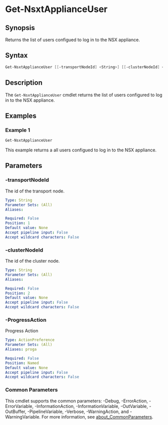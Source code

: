 # Get-NsxtApplianceUser

## Synopsis

Returns the list of users configued to log in to the NSX appliance.

## Syntax

```powershell
Get-NsxtApplianceUser [[-transportNodeId] <String>] [[-clusterNodeId] <String>] [-ProgressAction <ActionPreference>] [<CommonParameters>]
```

## Description

The `Get-NsxtApplianceUser` cmdlet returns the list of users configured to log in to the NSX appliance.

## Examples

### Example 1

```powershell
Get-NsxtApplianceUser
```

This example returns a all users configued to log in to the NSX appliance.

## Parameters

### -transportNodeId

The id of the transport node.

```yaml
Type: String
Parameter Sets: (All)
Aliases:

Required: False
Position: 1
Default value: None
Accept pipeline input: False
Accept wildcard characters: False
```

### -clusterNodeId

The id of the cluster node.

```yaml
Type: String
Parameter Sets: (All)
Aliases:

Required: False
Position: 2
Default value: None
Accept pipeline input: False
Accept wildcard characters: False
```

### -ProgressAction

Progress Action

```yaml
Type: ActionPreference
Parameter Sets: (All)
Aliases: proga

Required: False
Position: Named
Default value: None
Accept pipeline input: False
Accept wildcard characters: False
```

### Common Parameters

This cmdlet supports the common parameters: -Debug, -ErrorAction, -ErrorVariable, -InformationAction, -InformationVariable, -OutVariable, -OutBuffer, -PipelineVariable, -Verbose, -WarningAction, and -WarningVariable. For more information, see [about_CommonParameters](http://go.microsoft.com/fwlink/?LinkID=113216).
